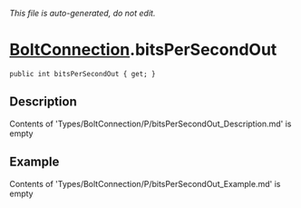 *This file is auto-generated, do not edit.*

# [BoltConnection](Types/BoltConnection.md).bitsPerSecondOut
`public int bitsPerSecondOut { get; }`
## Description
Contents of 'Types/BoltConnection/P/bitsPerSecondOut_Description.md' is empty
## Example
Contents of 'Types/BoltConnection/P/bitsPerSecondOut_Example.md' is empty
